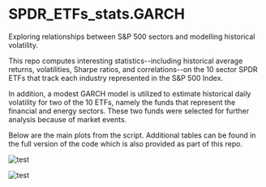 # SPDR_ETFs_stats.GARCH
Exploring relationships between S&amp;P 500 sectors and modelling historical volatility.

This repo computes interesting statistics--including historical average returns, volatilities, Sharpe ratios, and correlations--on the 10 sector SPDR ETFs that track each industry represented in the S&P 500 Index. 

In addition, a modest GARCH model is utilized to estimate historical daily volatility for two of the 10 ETFs, namely the funds that represent the financial and energy sectors. These two funds were selected for further analysis because of market events.

Below are the main plots from the script. Additional tables can be found in the full version of the code which is also provided as part of this repo.


![test](https://github.com/jtryker/SPDR_ETFs_stats.GARCH/blob/master/CML.png)


![test](https://github.com/jtryker/SPDR_ETFs_stats.GARCH/blob/master/GARCH.png)

